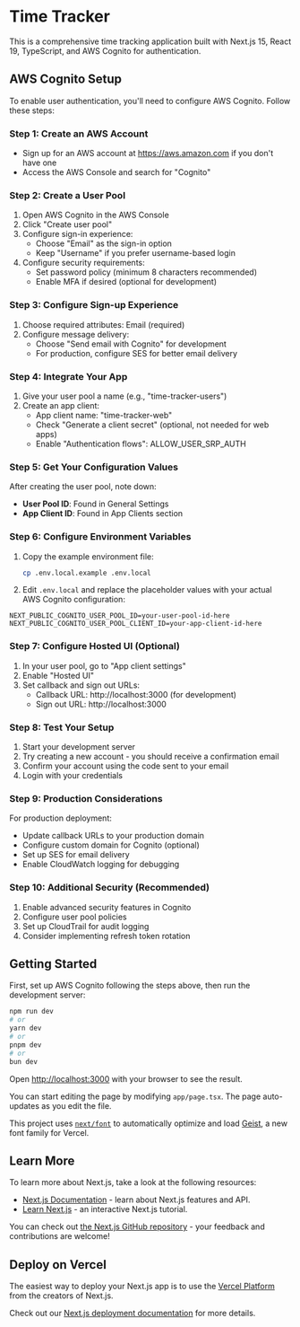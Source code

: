 # Time Tracker

This is a comprehensive time tracking application built with Next.js 15, React 19, TypeScript, and AWS Cognito for authentication.

## AWS Cognito Setup

To enable user authentication, you'll need to configure AWS Cognito. Follow these steps:

### Step 1: Create an AWS Account
- Sign up for an AWS account at https://aws.amazon.com if you don't have one
- Access the AWS Console and search for "Cognito"

### Step 2: Create a User Pool
1. Open AWS Cognito in the AWS Console
2. Click "Create user pool"
3. Configure sign-in experience:
   - Choose "Email" as the sign-in option
   - Keep "Username" if you prefer username-based login
4. Configure security requirements:
   - Set password policy (minimum 8 characters recommended)
   - Enable MFA if desired (optional for development)

### Step 3: Configure Sign-up Experience
1. Choose required attributes: Email (required)
2. Configure message delivery:
   - Choose "Send email with Cognito" for development
   - For production, configure SES for better email delivery

### Step 4: Integrate Your App
1. Give your user pool a name (e.g., "time-tracker-users")
2. Create an app client:
   - App client name: "time-tracker-web"
   - Check "Generate a client secret" (optional, not needed for web apps)
   - Enable "Authentication flows": ALLOW_USER_SRP_AUTH

### Step 5: Get Your Configuration Values
After creating the user pool, note down:
- **User Pool ID**: Found in General Settings
- **App Client ID**: Found in App Clients section

### Step 6: Configure Environment Variables
1. Copy the example environment file:
   ```bash
   cp .env.local.example .env.local
   ```

2. Edit `.env.local` and replace the placeholder values with your actual AWS Cognito configuration:

```env
NEXT_PUBLIC_COGNITO_USER_POOL_ID=your-user-pool-id-here
NEXT_PUBLIC_COGNITO_USER_POOL_CLIENT_ID=your-app-client-id-here
```

### Step 7: Configure Hosted UI (Optional)
1. In your user pool, go to "App client settings"
2. Enable "Hosted UI"
3. Set callback and sign out URLs:
   - Callback URL: http://localhost:3000 (for development)
   - Sign out URL: http://localhost:3000

### Step 8: Test Your Setup
1. Start your development server
2. Try creating a new account - you should receive a confirmation email
3. Confirm your account using the code sent to your email
4. Login with your credentials

### Step 9: Production Considerations
For production deployment:
- Update callback URLs to your production domain
- Configure custom domain for Cognito (optional)
- Set up SES for email delivery
- Enable CloudWatch logging for debugging

### Step 10: Additional Security (Recommended)
1. Enable advanced security features in Cognito
2. Configure user pool policies
3. Set up CloudTrail for audit logging
4. Consider implementing refresh token rotation

## Getting Started

First, set up AWS Cognito following the steps above, then run the development server:

```bash
npm run dev
# or
yarn dev
# or
pnpm dev
# or
bun dev
```

Open [http://localhost:3000](http://localhost:3000) with your browser to see the result.

You can start editing the page by modifying `app/page.tsx`. The page auto-updates as you edit the file.

This project uses [`next/font`](https://nextjs.org/docs/app/building-your-application/optimizing/fonts) to automatically optimize and load [Geist](https://vercel.com/font), a new font family for Vercel.

## Learn More

To learn more about Next.js, take a look at the following resources:

- [Next.js Documentation](https://nextjs.org/docs) - learn about Next.js features and API.
- [Learn Next.js](https://nextjs.org/learn) - an interactive Next.js tutorial.

You can check out [the Next.js GitHub repository](https://github.com/vercel/next.js) - your feedback and contributions are welcome!

## Deploy on Vercel

The easiest way to deploy your Next.js app is to use the [Vercel Platform](https://vercel.com/new?utm_medium=default-template&filter=next.js&utm_source=create-next-app&utm_campaign=create-next-app-readme) from the creators of Next.js.

Check out our [Next.js deployment documentation](https://nextjs.org/docs/app/building-your-application/deploying) for more details.
